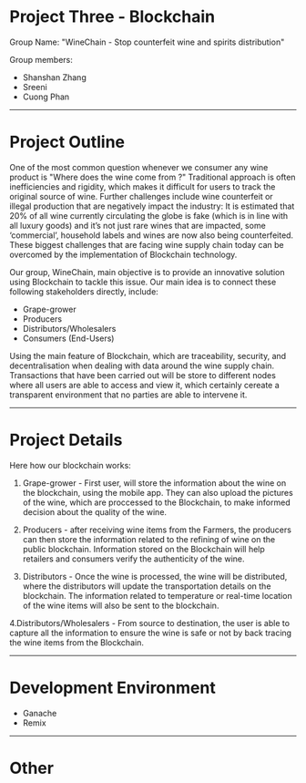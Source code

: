 

# Project Three - Blockchain

 Group Name: "WineChain - Stop counterfeit wine and spirits distribution"

 Group members:
* Shanshan Zhang
* Sreeni
* Cuong Phan

---

[](Images/winechainproject.jpg)

# Project Outline 

One of the most common question whenever we consumer any wine product is "Where does the wine come from ?" Traditional approach is often inefficiencies and rigidity, which makes it difficult for users to track the original source of wine. Further challenges include wine counterfeit or illegal production that are negatively impact the industry: It is estimated that 20% of all wine currently circulating the globe is fake (which is in line with all luxury goods) and it’s not just rare wines that are impacted, some ‘commercial’, household labels and wines are now also being counterfeited. These biggest challenges that are facing wine supply chain today can be overcomed by the implementation of Blockchain technology.

Our group, WineChain, main objective is to provide an innovative solution using Blockchain to tackle this issue. Our main idea is to connect these following stakeholders directly, include:
* Grape-grower
* Producers
* Distributors/Wholesalers
* Consumers (End-Users)

Using the main feature of Blockchain, which are traceability, security, and decentralisation when dealing with data around the wine supply chain. Transactions that have been carried out will be store to different nodes where all users are able to access and view it, which certainly cereate a  transparent environment that no parties are able to intervene it.
  
---

# Project Details

Here how our blockchain works:

1. Grape-grower - First user, will store the information about the wine on the blockchain, using the mobile app. They can also upload the pictures of the wine, which are proccessed to the Blockchain, to make informed decision about the quality of the wine.

2. Producers - after receiving wine items from the Farmers, the producers can then store the information related to the refining of wine on the public blockchain. Information stored on the Blockchain will help retailers and consumers verify the authenticity of the wine. 

3. Distributors - Once the wine is processed, the wine will be distributed, where the distributors will update the transportation details on the blockchain. The information related to temperature or real-time location of the wine items will also be sent to the blockchain.

4.Distributors/Wholesalers - From source to destination, the user is able to capture all the information to ensure the wine is safe or not by back tracing the wine items from the Blockchain.


---

# Development Environment

* Ganache
* Remix

---
# Other


